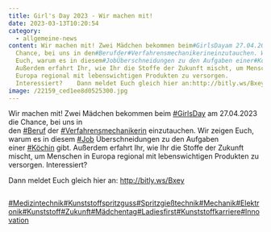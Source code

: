 ```yaml
---
title: Girl's Day 2023 - Wir machen mit!
date: 2023-03-13T10:20:54
category:
  - allgemeine-news
content: Wir machen mit! Zwei Mädchen bekommen beim#GirlsDayam 27.04.2023 die
  Chance, bei uns in den#Berufder#Verfahrensmechanikerineinzutauchen. Wir zeigen
  Euch, warum es in diesem#JobÜberschneidungen zu den Aufgaben einer#Köchingibt.
  Außerdem erfahrt Ihr, wie Ihr die Stoffe der Zukunft mischt, um Menschen in
  Europa regional mit lebenswichtigen Produkten zu versorgen.
  Interessiert?    Dann meldet Euch gleich hier an:http://bitly.ws/Bxey
image: /22159_ced1ee8d0525300.jpg
---
```


<p>Wir machen mit! Zwei Mädchen bekommen beim&nbsp;<a href="https://www.linkedin.com/feed/hashtag/?keywords=girlsday&amp;highlightedUpdateUrns=urn%3Ali%3Aactivity%3A7040967640995012608">#GirlsDay</a>&nbsp;am 27.04.2023 die Chance, bei uns in den&nbsp;<a href="https://www.linkedin.com/feed/hashtag/?keywords=beruf&amp;highlightedUpdateUrns=urn%3Ali%3Aactivity%3A7040967640995012608">#Beruf</a>&nbsp;der&nbsp;<a href="https://www.linkedin.com/feed/hashtag/?keywords=verfahrensmechanikerin&amp;highlightedUpdateUrns=urn%3Ali%3Aactivity%3A7040967640995012608">#Verfahrensmechanikerin</a>&nbsp;einzutauchen. Wir zeigen Euch, warum es in diesem&nbsp;<a href="https://www.linkedin.com/feed/hashtag/?keywords=job&amp;highlightedUpdateUrns=urn%3Ali%3Aactivity%3A7040967640995012608">#Job</a>&nbsp;Überschneidungen zu den Aufgaben einer&nbsp;<a href="https://www.linkedin.com/feed/hashtag/?keywords=k%C3%B6chin&amp;highlightedUpdateUrns=urn%3Ali%3Aactivity%3A7040967640995012608">#Köchin</a>&nbsp;gibt. Außerdem erfahrt Ihr, wie Ihr die Stoffe der Zukunft mischt, um Menschen in Europa regional mit lebenswichtigen Produkten zu versorgen. Interessiert?</p>



Dann meldet Euch gleich hier an:&nbsp;<a href="http://bitly.ws/Bxey">http://bitly.ws/Bxey</a></p>



<figure class="wp-block-image size-full"><img loading="lazy"   src="/22159_ced1ee8d0525300.jpg" alt="" class="wp-image-1150"   /></figure>



<a href="https://www.linkedin.com/feed/hashtag/?keywords=medizintechnik&amp;highlightedUpdateUrns=urn%3Ali%3Aactivity%3A7040967640995012608">#Medizintechnik</a><a href="https://www.linkedin.com/feed/hashtag/?keywords=kunststoffspritzguss&amp;highlightedUpdateUrns=urn%3Ali%3Aactivity%3A7040967640995012608">#Kunststoffspritzguss</a><a href="https://www.linkedin.com/feed/hashtag/?keywords=spritzgiesstechnik&amp;highlightedUpdateUrns=urn%3Ali%3Aactivity%3A7040967640995012608">#Spritzgießtechnik</a><a href="https://www.linkedin.com/feed/hashtag/?keywords=mechanik&amp;highlightedUpdateUrns=urn%3Ali%3Aactivity%3A7040967640995012608">#Mechanik</a><a href="https://www.linkedin.com/feed/hashtag/?keywords=elektronik&amp;highlightedUpdateUrns=urn%3Ali%3Aactivity%3A7040967640995012608">#Elektronik</a><a href="https://www.linkedin.com/feed/hashtag/?keywords=kunststoff&amp;highlightedUpdateUrns=urn%3Ali%3Aactivity%3A7040967640995012608">#Kunststoff</a><a href="https://www.linkedin.com/feed/hashtag/?keywords=zukunft&amp;highlightedUpdateUrns=urn%3Ali%3Aactivity%3A7040967640995012608">#Zukunft</a><a href="https://www.linkedin.com/feed/hashtag/?keywords=m%C3%A4dchentag&amp;highlightedUpdateUrns=urn%3Ali%3Aactivity%3A7040967640995012608">#Mädchentag</a><a href="https://www.linkedin.com/feed/hashtag/?keywords=ladiesfirst&amp;highlightedUpdateUrns=urn%3Ali%3Aactivity%3A7040967640995012608">#Ladiesfirst</a><a href="https://www.linkedin.com/feed/hashtag/?keywords=kunststoffkarriere&amp;highlightedUpdateUrns=urn%3Ali%3Aactivity%3A7040967640995012608">#Kunststoffkarriere</a><a href="https://www.linkedin.com/feed/hashtag/?keywords=innovation&amp;highlightedUpdateUrns=urn%3Ali%3Aactivity%3A7040967640995012608">#Innovation</a></p>
